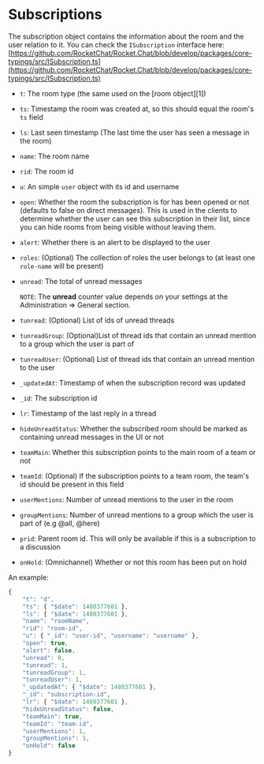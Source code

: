 # Subscriptions

The subscription object contains the information about the room and the user relation to it. You can check the `ISubscription` interface here: [https://github.com/RocketChat/Rocket.Chat/blob/develop/packages/core-typings/src/ISubscription.ts](https://github.com/RocketChat/Rocket.Chat/blob/develop/packages/core-typings/src/ISubscription.ts)

* `t`: The room type (the same used on the \[room object]\[1])
* `ts`: Timestamp the room was created at, so this should equal the room's `ts` field
* `ls`: Last seen timestamp (The last time the user has seen a message in the room)
* `name`: The room name
* `rid`: The room id
* `u`: An simple `user` object with its id and username
* `open`: Whether the room the subscription is for has been opened or not (defaults to false on direct messages). This is used in the clients to determine whether the user can see this subscription in their list, since you can hide rooms from being visible without leaving them.
* `alert`: Whether there is an alert to be displayed to the user
* `roles`: (Optional) The collection of roles the user belongs to (at least one `role-name` will be present)
*   `unread`: The total of unread messages

    `NOTE`: The **unread** counter value depends on your settings at the Administration => General section.
* `tunread`: (Optional) List of ids of unread threads
* `tunreadGroup`: (Optional)List of thread ids that contain an unread mention to a group which the user is part of
* `tunreadUser`: (Optional) List of thread ids that contain an unread mention to the user
* `_updatedAt`: Timestamp of when the subscription record was updated
* `_id`: The subscription id
* `lr`: Timestamp of the last reply in a thread
* `hideUnreadStatus`: Whether the subscribed room should be marked as containing unread messages in the UI or not
* `teamMain`: Whether this subscription points to the main room of a team or not
* `teamId`: (Optional) If the subscription points to a team room, the team's id should be present in this field
* `userMentions`: Number of unread mentions to the user in the room
* `groupMentions`: Number of unread mentions to a group which the user is part of (e.g @all, @here)
* `prid`: Parent room id. This will only be available if this is a subscription to a discussion
* `onHold`: (Omnichannel) Whether or not this room has been put on hold

An example:

```javascript
{
    "t": "d",
    "ts": { "$date": 1480377601 },
    "ls": { "$date": 1480377601 },
    "name": "roomName",
    "rid": "room-id",
    "u": { "_id": "user-id", "username": "username" },
    "open": true,
    "alert": false,
    "unread": 0,
    "tunread": 1,
    "tunreadGroup": 1,
    "tunreadUser": 1,
    "_updatedAt": { "$date": 1480377601 },
    "_id": "subscription-id",
    "lr": { "$date": 1480377601 },
    "hideUnreadStatus": false,
    "teamMain": true,
    "teamId": "team-id",
    "userMentions": 1,
    "groupMentions": 1,
    "onHold": false
}
```
